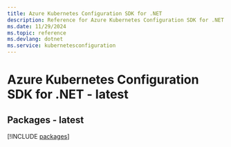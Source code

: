 ```yaml
---
title: Azure Kubernetes Configuration SDK for .NET
description: Reference for Azure Kubernetes Configuration SDK for .NET
ms.date: 11/29/2024
ms.topic: reference
ms.devlang: dotnet
ms.service: kubernetesconfiguration
---
```

# Azure Kubernetes Configuration SDK for .NET - latest
## Packages - latest
[!INCLUDE [packages](kubernetes-configuration-index.md)]